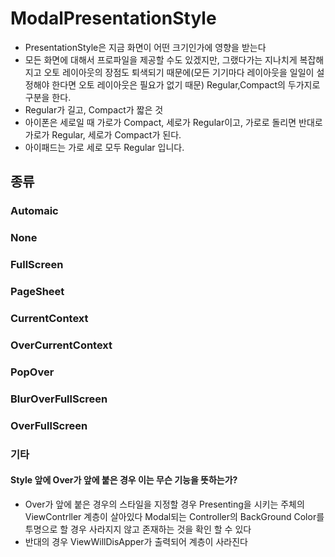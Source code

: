 # ModalPresentationStyle
- PresentationStyle은 지금 화면이 어떤 크기인가에 영향을 받는다
- 모든 화면에 대해서 프로파일을 제공할 수도 있겠지만, 그랬다가는 지나치게 복잡해지고 오토 레이아웃의 장점도 퇴색되기 때문에(모든 기기마다 레이아웃을 일일이 설정해야 한다면 오토 레이아웃은 필요가 없기 때문) Regular,Compact의 두가지로 구분을 한다.
- Regular가 길고, Compact가 짧은 것
- 아이폰은 세로일 때 가로가 Compact, 세로가 Regular이고, 가로로 돌리면 반대로 가로가 Regular, 세로가 Compact가 된다.
- 아이패드는 가로 세로 모두 Regular 입니다.

## 종류

### Automaic
### None
### FullScreen
### PageSheet
### CurrentContext
### OverCurrentContext
### PopOver
### BlurOverFullScreen
### OverFullScreen

### 기타 
#### Style 앞에 Over가 앞에 붙은 경우 이는 무슨 기능을 뜻하는가?
- Over가 앞에 붙은 경우의 스타일을 지정할 경우 Presenting을 시키는 주체의 ViewContrller 계층이 살아있다 Modal되는 Controller의 BackGround Color를 투명으로 할 경우 사라지지 않고 존재하는 것을 확인 할 수 있다
- 반대의 경우 ViewWillDisApper가 출력되어 계층이 사라진다

